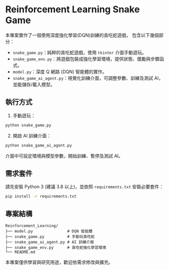 # Reinforcement Learning Snake Game

本專案實作了一個使用深度強化學習(DQN)訓練的貪吃蛇遊戲，
包含以下幾個部分：

- `snake_game.py`：純粹的貪吃蛇遊戲，使用 `tkinter` 介面手動遊玩。
- `snake_game_env.py`：將遊戲包裝成強化學習環境，提供狀態、獎勵與步驟函式。
- `model.py`：深度 Q 網路 (DQN) 智能體的實作。
- `snake_game_ai_agent.py`：視覺化訓練介面，可調整參數、訓練及測試 AI，並能儲存/載入模型。

## 執行方式

1. 手動遊玩：

```bash
python snake_game.py
```

2. 開啟 AI 訓練介面：

```bash
python snake_game_ai_agent.py
```

介面中可設定環境與模型參數，開始訓練、暫停及測試 AI。

## 需求套件

請先安裝 Python 3 (建議 3.8 以上)，並依照 `requirements.txt` 安裝必要套件：

```bash
pip install -r requirements.txt
```

## 專案結構

```
Reinforcement_Learning/
├── model.py               # DQN 智能體
├── snake_game.py          # 手動玩貪吃蛇
├── snake_game_ai_agent.py # AI 訓練介面
├── snake_game_env.py      # 貪吃蛇強化學習環境
└── README.md
```

本專案僅供學習與研究用途，歡迎依需求修改與擴充。
